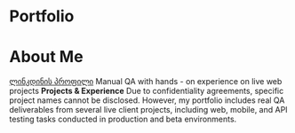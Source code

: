 # Portfolio
# About Me
[ლინკდინის პროფილი](https://www.linkedin.com/in/monika-tsekvava-a10452209/)
Manual QA with hands - on experience on live web projects
**Projects & Experience**
Due to confidentiality agreements, specific project names cannot be disclosed.
However, my portfolio includes real QA deliverables from several live client
projects,
including web, mobile, and API testing tasks conducted in production and beta
environments.
